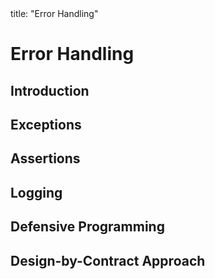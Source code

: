 <frontmatter>
title: "Error Handling"
</frontmatter>

<link rel="stylesheet" href="{{baseUrl}}/css/textbook.css">

<div class="website-content">

# Error Handling

## Introduction
<panel header="================================================================"
    type="seamless" alt="introduction">
  <include src="introduction/index.md#main" />
</panel>

## Exceptions
<panel header="================================================================"
    type="seamless" alt="exceptions">
  <include src="exceptions/index.md#main" />
</panel>

## Assertions
<panel header="================================================================"
    type="seamless" alt="assertions">
  <include src="assertions/index.md#main" />
</panel>

## Logging
<panel header="================================================================"
    type="seamless" alt="logging">
  <include src="logging/index.md#main" />
</panel>

## Defensive Programming
<panel header="================================================================"
    type="seamless" alt="defensive programming">
  <include src="defensiveProgramming/index.md#main" />
</panel>

## Design-by-Contract Approach
<panel header="================================================================"
    type="seamless" alt="logging">
  <include src="designByContract/index.md#main" />
</panel>

</div>
